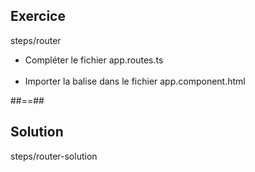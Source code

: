 <!-- .slide: class="sfeir-bg-pink exercice" -->
## Exercice
<span class="center bold">steps/router</span><br>
<ul>
    <li>Compléter le fichier app.routes.ts</li><br>
    <li>Importer la balise <router-outlet></router-outlet> dans le fichier app.component.html</li>
</ul>

##==##

<!-- .slide: class="sfeir-bg-blue exercice" -->
## Solution
<span class="full-center bold">steps/router-solution</span>

